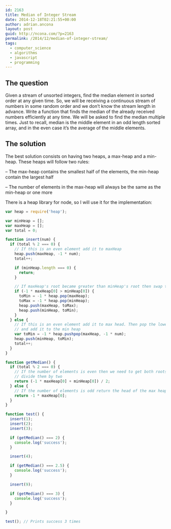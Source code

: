 ```yaml
---
id: 2163
title: Median of Integer Stream
date: 2014-12-18T02:21:55+00:00
author: adrian.ancona
layout: post
guid: http://ncona.com/?p=2163
permalink: /2014/12/median-of-integer-stream/
tags:
  - computer_science
  - algorithms
  - javascript
  - programming
---
```

## The question

Given a stream of unsorted integers, find the median element in sorted order at any given time. So, we will be receiving a continuous stream of numbers in some random order and we don’t know the stream length in advance. Write a function that finds the median of the already received numbers efficiently at any time. We will be asked to find the median multiple times. Just to recall, median is the middle element in an odd length sorted array, and in the even case it’s the average of the middle elements.

<!--more-->

## The solution

The best solution consists on having two heaps, a max-heap and a min-heap. These heaps will follow two rules:
  
&#8211; The max-heap contains the smallest half of the elements, the min-heap contain the largest half
  
&#8211; The number of elements in the max-heap will always be the same as the min-heap or one more

There is a heap library for node, so I will use it for the implementation:

```js
var heap = require('heap');

var minHeap = [];
var maxHeap = [];
var total = 0;

function insert(num) {
  if (total % 2 === 0) {
    // If this is an even element add it to maxHeap
    heap.push(maxHeap, -1 * num);
    total++;

    if (minHeap.length === 0) {
      return;
    }

    // If maxHeap's root became greater than minHeap's root then swap the roots
    if (-1 * maxHeap[0] > minHeap[0]) {
      toMin = -1 * heap.pop(maxHeap);
      toMax = -1 * heap.pop(minHeap);
      heap.push(maxHeap, toMax);
      heap.push(minHeap, toMin);
    }
  } else {
    // If this is an even element add it to max head. Then pop the lowest element
    // and add it to the min heap
    var toMin = -1 * heap.pushpop(maxHeap, -1 * num);
    heap.push(minHeap, toMin);
    total++;
  }
}

function getMedian() {
  if (total % 2 === 0) {
    // If the number of elements is even then we need to get both roots and
    // divide them by two
    return (-1 * maxHeap[0] + minHeap[0]) / 2;
  } else {
    // If the number of elements is odd return the head of the max heap
    return -1 * maxHeap[0];
  }
}

function test() {
  insert(1);
  insert(2);
  insert(3);

  if (getMedian() === 2) {
    console.log('success');
  }

  insert(4);

  if (getMedian() === 2.5) {
    console.log('success');
  }

  insert(9);

  if (getMedian() === 3) {
    console.log('success');
  }

}

test(); // Prints success 3 times
```
